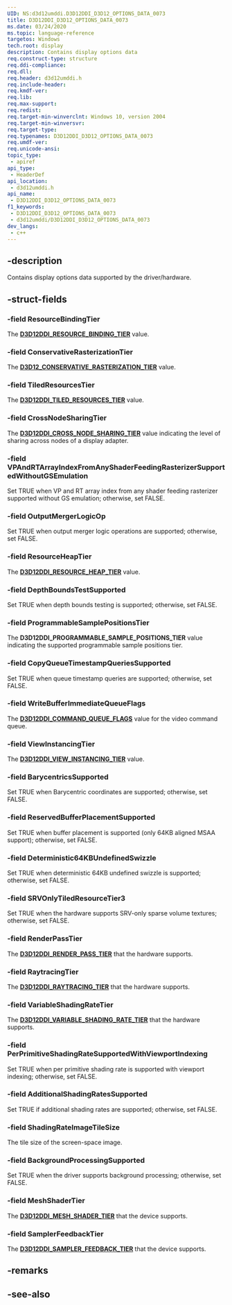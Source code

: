 ```yaml
---
UID: NS:d3d12umddi.D3D12DDI_D3D12_OPTIONS_DATA_0073
title: D3D12DDI_D3D12_OPTIONS_DATA_0073
ms.date: 03/24/2020
ms.topic: language-reference
targetos: Windows
tech.root: display
description: Contains display options data
req.construct-type: structure
req.ddi-compliance: 
req.dll: 
req.header: d3d12umddi.h
req.include-header: 
req.kmdf-ver: 
req.lib: 
req.max-support: 
req.redist: 
req.target-min-winverclnt: Windows 10, version 2004
req.target-min-winversvr: 
req.target-type: 
req.typenames: D3D12DDI_D3D12_OPTIONS_DATA_0073
req.umdf-ver: 
req.unicode-ansi: 
topic_type:
 - apiref
api_type:
 - HeaderDef
api_location:
 - d3d12umddi.h
api_name:
 - D3D12DDI_D3D12_OPTIONS_DATA_0073
f1_keywords:
 - D3D12DDI_D3D12_OPTIONS_DATA_0073
 - d3d12umddi/D3D12DDI_D3D12_OPTIONS_DATA_0073
dev_langs:
 - c++
---
```


## -description

Contains display options data supported by the driver/hardware.

## -struct-fields

### -field ResourceBindingTier

The [**D3D12DDI_RESOURCE_BINDING_TIER**](./ne-d3d12umddi-d3d12ddi_resource_binding_tier.md
) value.

### -field ConservativeRasterizationTier

The [**D3D12_CONSERVATIVE_RASTERIZATION_TIER**](/windows/win32/api/d3d12/ne-d3d12-d3d12_conservative_rasterization_tier) value.

### -field TiledResourcesTier

The [**D3D12DDI_TILED_RESOURCES_TIER**](/windows/win32/api/d3d12/ne-d3d12-d3d12_tiled_resources_tier) value.

### -field CrossNodeSharingTier

The [**D3D12DDI_CROSS_NODE_SHARING_TIER**](./ne-d3d12umddi-d3d12ddi_cross_node_sharing_tier.md
) value indicating the level of sharing across nodes of a display adapter.

### -field VPAndRTArrayIndexFromAnyShaderFeedingRasterizerSupportedWithoutGSEmulation

Set TRUE when VP and RT array index from any shader feeding rasterizer supported without GS emulation; otherwise, set FALSE.

### -field OutputMergerLogicOp

Set TRUE when output merger logic operations are supported; otherwise, set FALSE.

### -field ResourceHeapTier

The [**D3D12DDI_RESOURCE_HEAP_TIER**](./ne-d3d12umddi-d3d12ddi_resource_heap_tier.md) value.

### -field DepthBoundsTestSupported

Set TRUE when depth bounds testing is supported; otherwise, set FALSE.

### -field ProgrammableSamplePositionsTier

The **D3D12DDI_PROGRAMMABLE_SAMPLE_POSITIONS_TIER** value indicating the supported programmable sample positions tier.

### -field CopyQueueTimestampQueriesSupported

Set TRUE when queue timestamp queries are supported; otherwise, set FALSE.

### -field WriteBufferImmediateQueueFlags

The [**D3D12DDI_COMMAND_QUEUE_FLAGS**](./ne-d3d12umddi-d3d12ddi_command_queue_flags.md) value for the video command queue.

### -field ViewInstancingTier

The [**D3D12DDI_VIEW_INSTANCING_TIER**](./ne-d3d12umddi-d3d12ddi_view_instancing_tier.md) value.

### -field BarycentricsSupported

Set TRUE when Barycentric coordinates are supported; otherwise, set FALSE.

### -field ReservedBufferPlacementSupported

Set TRUE when buffer placement is supported (only 64KB aligned MSAA support); otherwise, set FALSE.

### -field Deterministic64KBUndefinedSwizzle

Set TRUE when deterministic 64KB undefined swizzle is supported; otherwise, set FALSE.

### -field SRVOnlyTiledResourceTier3

Set TRUE when the hardware supports SRV-only sparse volume textures; otherwise, set FALSE.

### -field RenderPassTier

The [**D3D12DDI_RENDER_PASS_TIER**](ne-d3d12umddi-d3d12ddi_render_pass_tier.md) that the hardware supports.

### -field RaytracingTier

The [**D3D12DDI_RAYTRACING_TIER**](ne-d3d12umddi-d3d12ddi_raytracing_tier.md) that the hardware supports.

### -field VariableShadingRateTier

The [**D3D12DDI_VARIABLE_SHADING_RATE_TIER**](ne-d3d12umddi-d3d12ddi_variable_shading_rate_tier.md) that the hardware supports.

### -field PerPrimitiveShadingRateSupportedWithViewportIndexing

Set TRUE when per primitive shading rate is supported with viewport indexing; otherwise, set FALSE.

### -field AdditionalShadingRatesSupported

Set TRUE if additional shading rates are supported; otherwise, set FALSE.

### -field ShadingRateImageTileSize

The tile size of the screen-space image.

### -field BackgroundProcessingSupported

Set TRUE when the driver supports background processing; otherwise, set FALSE.

### -field MeshShaderTier

The [**D3D12DDI_MESH_SHADER_TIER**](./ne-d3d12umddi-d3d12ddi_mesh_shader_tier.md) that the device supports.

### -field SamplerFeedbackTier

The [**D3D12DDI_SAMPLER_FEEDBACK_TIER**](./ne-d3d12umddi-d3d12ddi_mesh_shader_tier.md) that the device supports.

## -remarks

## -see-also
